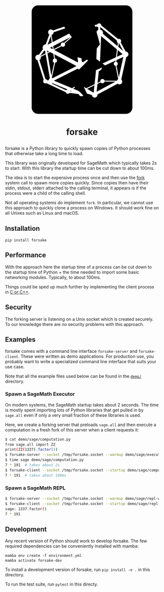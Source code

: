 <p align="center">
    <img alt="logo" src="https://github.com/saraedum/forsake/raw/main/doc/logo.svg?sanitize=true">
</p>
<h1><p align="center">forsake</p></h1>

forsake is a Python library to quickly spawn copies of Python processes that
otherwise take a long time to load.

This library was originally developed for SageMath which typically takes 2s to
start. With this library the startup time can be cut down to about 100ms.

The idea is to start the expensive process once and then use the
[fork](https://docs.python.org/3/library/os.html#os.fork) system call to spawn
more copies quickly. Since copies then have their stdin, stdout, stderr
attached to the calling terminal, it appears is if the process were a child of
the calling shell.

Not all operating systems do implement `fork`. In particular, we cannot use
this approach to quickly clone a process on Windows. It should work fine on all
Unixes such as Linux and macOS.

## Installation

```
pip install forsake
```

## Performance

With the approach here the startup time of a process can be cut down to the
startup time of Python + the time needed to import some basic networking
modules. Typically, to about 100ms.

Things could be sped up much further by implementing the client process in [C
or C++](https://github.com/saraedum/forsake/issues/5).

## Security

The forking server is listening on a Unix socket which is created securely. To
our knowledge there are no security problems with this approach.

## Examples

forsake comes with a command line interface `forsake-server` and
`forsake-client`. These were written as demo applications. For production use,
you probably want to write a specialized command line interface that suits your
use case.

Note that all the example files used below can be found in the
[`demo/`](./demo) directory.

### Spawn a SageMath Executor

On modern systems, the SageMath startup takes about 2 seconds. The time is
mostly spent importing lots of Python libraries that get pulled in by
`sage.all` even if only a very small fraction of these libraries is used.

Here, we create a forking server that preloads `sage.all` and then execute a
computation in a fresh fork of this server when a client requests it:

```sh
$ cat demo/sage/computation.py
from sage.all import ZZ
print(ZZ(1337).factor())
$ forsake-server --socket /tmp/forsake.socket --warmup demo/sage/executor.py  # this command hangs while it is waiting for connections
$ time sage demo/sage/computation.py
7 * 191  # takes about 2s
$ forsake-client --socket /tmp/forsake.socket --startup demo/sage/computation.py
7 * 191  # takes about 100ms
```

### Spawn a SageMath REPL

```sh
$ forsake-server --socket /tmp/forsake.socket --warmup demo/sage/repl-warmup.py  # this command hangs whil it is waiting for connections
$ forsake-client --socket /tmp/forsake.socket --startup demo/sage/repl-startup.py
sage: 1337.factor()
7 * 191
```

## Development

Any recent version of Python should work to develop forsake. The few required
dependencies can be conveniently installed with mamba:

```
mamba env create -f environment.yml
mamba activate forsake-dev
```

To install a development version of forsake, run `pip install -e .` in this
directory.

To run the test suite, run `pytest` in this directy.
